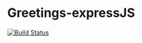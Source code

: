 # Greetings-expressJS
[![Build Status](https://travis-ci.org/RichardMarkRoss/Greetings-expressJS.svg?branch=master)](https://travis-ci.org/RichardMarkRoss/Greetings-expressJS)
